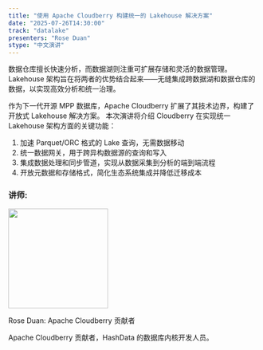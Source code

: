 ```yaml
---
title: "使用 Apache Cloudberry 构建统一的 Lakehouse 解决方案"
date: "2025-07-26T14:30:00"
track: "datalake"
presenters: "Rose Duan"
stype: "中文演讲"
---
```


数据仓库擅长快速分析，而数据湖则注重可扩展存储和灵活的数据管理。Lakehouse
架构旨在将两者的优势结合起来——无缝集成跨数据湖和数据仓库的数据，以实现高效分析和统一治理。

作为下一代开源 MPP 数据库，Apache Cloudberry 扩展了其技术边界，构建了开放式 Lakehouse 解决方案。
本次演讲将介绍 Cloudberry 在实现统一 Lakehouse 架构方面的关键功能：

1. 加速 Parquet/ORC 格式的 Lake 查询，无需数据移动
2. 统一数据网关，用于跨异构数据源的查询和写入
3. 集成数据处理和同步管道，实现从数据采集到分析的端到端流程
4. 开放元数据和存储格式，简化生态系统集成并降低迁移成本

### 讲师:

<img src="https://sessionize.com/image/5feb-400o400o1-ns3S5cNdoMFDN2jL1rrsNH.jpg" width="200" /><br/>

Rose Duan: Apache Cloudberry 贡献者

Apache Cloudberry 贡献者，HashData 的数据库内核开发人员。